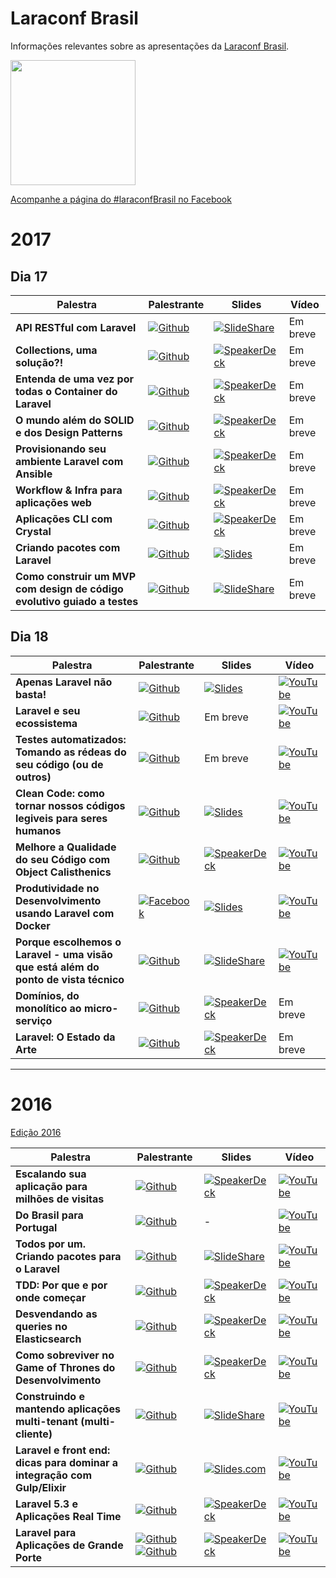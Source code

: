 # Laraconf Brasil
Informações relevantes sobre as apresentações da [Laraconf Brasil](http://laraconfbrasil.com.br/).

<img src="http://laraconfbrasil.com.br/img/laravel_logo.png" width="200" align="center">

[Acompanhe a página do #laraconfBrasil no Facebook](https://www.facebook.com/laravelconferencebrasil)

# 2017

## Dia 17

| Palestra | Palestrante | Slides | Vídeo |
|----------|-------------|--------|-------|
| **API RESTful com Laravel** | [![Github](https://img.shields.io/badge/Github-@Camilafernandes-blue.svg)](https://github.com/Camilafernandes) | [![SlideShare](https://img.shields.io/badge/slides-SlideShare-brightgreen.svg)](https://pt.slideshare.net/CamilaFernandes32/api-restfull-com-laravel) | Em breve |
| **Collections, uma solução?!** | [![Github](https://img.shields.io/badge/Github-@carusogabriel-blue.svg)](https://github.com/carusogabriel) | [![SpeakerDeck](https://img.shields.io/badge/slides-SpeakerDeck-brightgreen.svg)](https://speakerdeck.com/carusogabriel/collections-uma-solucao) | Em breve |
| **Entenda de uma vez por todas o Container do Laravel** | [![Github](https://img.shields.io/badge/Github-@rscafi-blue.svg)](https://github.com/rscafi) | [![SpeakerDeck](https://img.shields.io/badge/slides-SpeakerDeck-brightgreen.svg)](https://speakerdeck.com/rscafi/entenda-de-uma-vez-por-todas-o-container-do-laravel) | Em breve |
| **O mundo além do SOLID e dos Design Patterns** | [![Github](https://img.shields.io/badge/Github-@omarkdev-blue.svg)](https://github.com/omarkdev) | [![SpeakerDeck](https://img.shields.io/badge/slides-SpeakerDeck-brightgreen.svg)](https://speakerdeck.com/omarkdev/o-mundo-alem-do-solid-e-dos-design-patterns) | Em breve |
| **Provisionando seu ambiente Laravel com Ansible** | [![Github](https://img.shields.io/badge/Github-@leandrocostam-blue.svg)](https://github.com/leandrocostam) | [![SpeakerDeck](https://img.shields.io/badge/slides-SpeakerDeck-brightgreen.svg)](https://speakerdeck.com/leandrocostam/provisionando-seu-ambiente-laravel-com-ansible) | Em breve |
| **Workflow & Infra para aplicações web** | [![Github](https://img.shields.io/badge/Github-@gabrielkoerich-blue.svg)](https://github.com/gabrielkoerich) | [![SpeakerDeck](https://img.shields.io/badge/slides-SpeakerDeck-brightgreen.svg)](https://speakerdeck.com/gabrielkoerich/workflow-e-infra-para-aplicacoes-laravel) | Em breve |
| **Aplicações CLI com Crystal** | [![Github](https://img.shields.io/badge/Github-@vitortalaia-blue.svg)](https://github.com/vitortalaia) | [![SpeakerDeck](https://img.shields.io/badge/slides-SpeakerDeck-brightgreen.svg)](https://speakerdeck.com/vitortalaia/cli-applications-with-crystal) | Em breve |
| **Criando pacotes com Laravel** | [![Github](https://img.shields.io/badge/Github-@flyingluscas-blue.svg)](https://github.com/flyingluscas) | [![Slides](https://img.shields.io/badge/slides-Slides-brightgreen.svg)](http://slides.com/flyingluscas/developing-laravel-packages) | Em breve |
| **Como construir um MVP com design de código evolutivo guiado a testes** | [![Github](https://img.shields.io/badge/Github-@rplansky-blue.svg)](https://github.com/rplansky) | [![SlideShare](https://img.shields.io/badge/slides-SlideShare-brightgreen.svg)](https://pt.slideshare.net/RicardoPlansky/mvp-laraconf-2017-82510802) | Em breve |

## Dia 18

| Palestra | Palestrante | Slides | Vídeo |
|----------|-------------|--------|-------|
| **Apenas Laravel não basta!** | [![Github](https://img.shields.io/badge/Github-@vedovelli-blue.svg)](https://github.com/vedovelli) | [![Slides](https://img.shields.io/badge/slides-Slides-brightgreen.svg)](http://slides.com/vedovelli/laraconf-brasil-2017) | [![YouTube](https://img.shields.io/badge/V%C3%ADdeo-Youtube-red.svg)](https://youtu.be/Hr5Jib5hr0Q) |
| **Laravel e seu ecossistema** | [![Github](https://img.shields.io/badge/Github-@erikprogramador-blue.svg)](https://github.com/erikprogramador) | Em breve | [![YouTube](https://img.shields.io/badge/V%C3%ADdeo-Youtube-red.svg)](https://youtu.be/5bvwsA1lVmo) |
| **Testes automatizados: Tomando as rédeas do seu código (ou de outros)** | [![Github](https://img.shields.io/badge/Github-@GuilhermeGuitte-blue.svg)](https://github.com/GuilhermeGuitte) | Em breve | [![YouTube](https://img.shields.io/badge/V%C3%ADdeo-Youtube-red.svg)](https://youtu.be/O-yP3IA9DYY) |
| **Clean Code: como tornar nossos códigos legiveis para seres humanos** | [![Github](https://img.shields.io/badge/Github-@viniciusalonso-blue.svg)](https://github.com/viniciusalonso) | [![Slides](https://img.shields.io/badge/slides-Slides-brightgreen.svg)](http://slides.com/viniciusalonso/clean-code-laraconf-2017) | [![YouTube](https://img.shields.io/badge/V%C3%ADdeo-Youtube-red.svg)](https://youtu.be/ummTYjEQC74) |
| **Melhore a Qualidade do seu Código com Object Calisthenics** | [![Github](https://img.shields.io/badge/Github-@marcelgsantos-blue.svg)](https://github.com/marcelgsantos) | [![SpeakerDeck](https://img.shields.io/badge/slides-SpeakerDeck-brightgreen.svg)](https://speakerdeck.com/marcelgsantos/melhore-a-qualidade-do-seu-codigo-com-object-calisthenics) | [![YouTube](https://img.shields.io/badge/V%C3%ADdeo-Youtube-red.svg)](https://youtu.be/IaZC6iKX5J4) |
| **Produtividade no Desenvolvimento usando Laravel com Docker** | [![Facebook](https://img.shields.io/badge/Facebook-@wilton.guilherme-blue.svg)](https://www.facebook.com/wilton.guilherme) | [![Slides](https://img.shields.io/badge/slides-Slides-brightgreen.svg)](http://slides.com/wiltonguilherme/docker-ambiente-dev-laraconf-2017) | [![YouTube](https://img.shields.io/badge/V%C3%ADdeo-Youtube-red.svg)](https://youtu.be/N-xBkl9AHpY) |
| **Porque escolhemos o Laravel - uma visão que está além do ponto de vista técnico** | [![Github](https://img.shields.io/badge/Github-@Bolinha1-blue.svg)](https://github.com/Bolinha1) | [![SlideShare](https://img.shields.io/badge/slides-SlideShare-brightgreen.svg)](https://pt.slideshare.net/EduardoCesar10/porque-escolhemos-laravel-um-ponto-de-vista-alm-do-tcnico-82336549) | [![YouTube](https://img.shields.io/badge/V%C3%ADdeo-Youtube-red.svg)](https://youtu.be/I5krsiwg3F4Y) |
| **Domínios, do monolítico ao micro-serviço** | [![Github](https://img.shields.io/badge/Github-@vinicius73-blue.svg)](https://github.com/vinicius73) | [![SpeakerDeck](https://img.shields.io/badge/slides-SpeakerDeck-brightgreen.svg)](https://speakerdeck.com/vinicius73/dominios-do-monolitico-ao-micro-servico) | Em breve |
| **Laravel: O Estado da Arte** | [![Github](https://img.shields.io/badge/Github-@hernandev-blue.svg)](https://github.com/hernandev) | [![SpeakerDeck](https://img.shields.io/badge/slides-SpeakerDeck-brightgreen.svg)](https://speakerdeck.com/hernandev/em-busca-do-estado-da-arte) | Em breve |

---

# 2016

[Edição 2016](https://laraconfbrasil.com.br/2016/render/)

| Palestra | Palestrante | Slides | Vídeo |
|----------|-------------|--------|-------|
| **Escalando sua aplicação para milhões de visitas** | [![Github](https://img.shields.io/badge/Github-@zizaco-blue.svg)](https://github.com/zizaco) | [![SpeakerDeck](https://img.shields.io/badge/slides-SpeakerDeck-brightgreen.svg)](https://speakerdeck.com/zizaco/escalando-sua-aplicacao-para-milhoes-de-visitas) | [![YouTube](https://img.shields.io/badge/V%C3%ADdeo-Youtube-red.svg)](https://www.youtube.com/watch?v=jPbghDn0HLE) |
| **Do Brasil para Portugal** | [![Github](https://img.shields.io/badge/Github-@WendellAdriel-blue.svg)](https://github.com/WendellAdriel) | - | [![YouTube](https://img.shields.io/badge/V%C3%ADdeo-Youtube-red.svg)](https://www.youtube.com/watch?v=vYO8adjZ7N0) |
| **Todos por um. Criando pacotes para o Laravel** | [![Github](https://img.shields.io/badge/Github-@isaquesb-blue.svg)](https://github.com/isaquesb) | [![SlideShare](https://img.shields.io/badge/slides-SlideShare-brightgreen.svg)](http://pt.slideshare.net/IsaquedeSouzaBarbosa/todos-por-1) | [![YouTube](https://img.shields.io/badge/V%C3%ADdeo-Youtube-red.svg)](https://www.youtube.com/watch?v=wdD-8xhvin0) |
| **TDD: Por que e por onde começar** | [![Github](https://img.shields.io/badge/Github-@mateusjatenee-blue.svg)](https://github.com/mateusjatenee) | [![SpeakerDeck](https://img.shields.io/badge/slides-SpeakerDeck-brightgreen.svg)](https://speakerdeck.com/mateusjatenee/tdd-por-que-e-por-onde-comecar) | [![YouTube](https://img.shields.io/badge/V%C3%ADdeo-Youtube-red.svg)](https://www.youtube.com/watch?v=kn65lNyk2BE) |
| **Desvendando as queries no Elasticsearch** | [![Github](https://img.shields.io/badge/Github-@guilhermeguitte-blue.svg)](https://github.com/guilhermeguitte) | [![SpeakerDeck](https://img.shields.io/badge/slides-SpeakerDeck-brightgreen.svg)](https://speakerdeck.com/guilhermeguitte/desvendando-as-queries-no-elasticsearch-v2) | [![YouTube](https://img.shields.io/badge/V%C3%ADdeo-Youtube-red.svg)](https://www.youtube.com/watch?v=JFFJUq_91uk) |
| **Como sobreviver no Game of Thrones do Desenvolvimento** | [![Github](https://img.shields.io/badge/Github-@rscafi-blue.svg)](https://github.com/rscafi) | [![SpeakerDeck](https://img.shields.io/badge/slides-SpeakerDeck-brightgreen.svg)](https://speakerdeck.com/rscafi/como-sobreviver-no-game-of-thrones-do-desenvolvimento) | [![YouTube](https://img.shields.io/badge/V%C3%ADdeo-Youtube-red.svg)](https://www.youtube.com/watch?v=2h_yeg8zkIg) |
| **Construindo e mantendo aplicações multi-tenant (multi-cliente)** | [![Github](https://img.shields.io/badge/Github-@DfKimera-blue.svg)](https://github.com/DfKimera) | [![SlideShare](https://img.shields.io/badge/slides-SlideShare-brightgreen.svg)](http://pt.slideshare.net/aryeltupinamba/laraconf-2016-construindo-e-mantendo-aplicaes-multitenant-multicliente) | [![YouTube](https://img.shields.io/badge/V%C3%ADdeo-Youtube-red.svg)](https://www.youtube.com/watch?v=8KQB5_-xhOs) |
| **Laravel e front end: dicas para dominar a integração com Gulp/Elixir** | [![Github](https://img.shields.io/badge/Github-@vedovelli-blue.svg)](https://github.com/vedovelli) | [![Slides.com](https://img.shields.io/badge/slides-Slides.com-brightgreen.svg)](http://slides.com/vedovelli/laraconf-brasil-2016) | [![YouTube](https://img.shields.io/badge/V%C3%ADdeo-Youtube-red.svg)](https://www.youtube.com/watch?v=IfPoN5BuKCs) |
| **Laravel 5.3 e Aplicações Real Time** | [![Github](https://img.shields.io/badge/Github-@hernandev-blue.svg)](https://github.com/hernandev) | [![SpeakerDeck](https://img.shields.io/badge/slides-SpeakerDeck-brightgreen.svg)](https://speakerdeck.com/hernandev/laravel-5-dot-3-e-aplicacoes-real-time) | [![YouTube](https://img.shields.io/badge/V%C3%ADdeo-Youtube-red.svg)](https://www.youtube.com/watch?v=3HT4AEy94vc)|
| **Laravel para Aplicações de Grande Porte** | [![Github](https://img.shields.io/badge/Github-@hernandev-blue.svg)](https://github.com/hernandev) [![Github](https://img.shields.io/badge/Github-@vinicius73-blue.svg)](https://github.com/vinicius73) | [![SpeakerDeck](https://img.shields.io/badge/slides-SpeakerDeck-brightgreen.svg)](https://speakerdeck.com/vinicius73/laravel-para-aplicacoes-de-grande-porte) | [![YouTube](https://img.shields.io/badge/V%C3%ADdeo-Youtube-red.svg)](https://youtu.be/3HT4AEy94vc?t=1313)|
